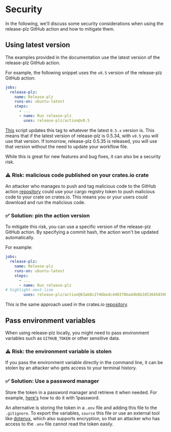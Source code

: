 # Security

In the following, we'll discuss some security considerations when using the release-plz GitHub
action and how to mitigate them.

## Using latest version

The examples provided in the documentation use the latest version of the release-plz GitHub action.

For example, the following snippet uses the `v0.5` version of the release-plz GitHub action:

```yaml
jobs:
  release-plz:
    name: Release-plz
    runs-on: ubuntu-latest
    steps:
      - ...
      - name: Run release-plz
        uses: release-plz/action@v0.5
```

[This](https://github.com/release-plz/action/blob/main/.github/workflows/update_main_version.yml)
script updates this tag to whatever the latest `0.5.x` version is.
This means that if the latest version of release-plz is 0.5.34, with `v0.5` you will use that version.
If tomorrow, release-plz 0.5.35 is released, you will use that version without the
need to update your workflow file.

While this is great for new features and bug fixes, it can also be a security risk.

### ⚠️ Risk: malicious code published on your crates.io crate

An attacker who manages to push and tag malicious code to the GitHub action
[repository](https://github.com/release-plz/action)
could use your cargo registry token to push malicious code to
your crate on crates.io.
This means you or your users could download and run the malicious code.

### ✅ Solution: pin the action version

To mitigate this risk, you can use a specific version of the release-plz GitHub action.
By specifying a commit hash, the action won't be updated automatically.

For example:

```yaml
jobs:
  release-plz:
    name: Release-plz
    runs-on: ubuntu-latest
    steps:
      - ...
      - name: Run release-plz
# highlight-next-line
        uses: release-plz/action@63ab0c2746bedc448370bad4b0b3d536458398b0 # v0.5.50

```

This is the same approach used in the crates.io
[repository](https://github.com/rust-lang/crates.io/blob/7e52e11c5ddeb33db70f0000bbcdfb01e9b43b0d/.github/workflows/ci.yml#L30C32-L31C1).

## Pass environment variables

When using release-plz locally, you might need to pass environment
variables such as `GITHUB_TOKEN` or other sensitive data.

### ⚠️ Risk: the environment variable is stolen

If you pass the environment variable directly in the command line, it can be
stolen by an attacker who gets access to your terminal history.

### ✅ Solution: Use a password manager

Store the token in a password manager and retrieve it when needed.
For example, [here's](https://developer.1password.com/docs/cli/secrets-environment-variables/)
how to do it with 1password.

An alternative is storing the token in a `.env` file and adding this file to the `.gitignore`.
To export the variables, `source` this file or use an external tool like
[dotenvx](https://github.com/dotenvx/dotenvx), which also supports encryption, so that an
attacker who has access to the `.env` file cannot read the token easily.
